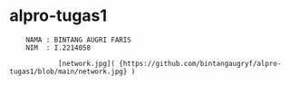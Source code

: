# alpro-tugas1

        NAMA : BINTANG AUGRI FARIS
        NIM  : I.2214058
        
                [network.jpg]( {https://github.com/bintangaugryf/alpro-tugas1/blob/main/network.jpg} )
